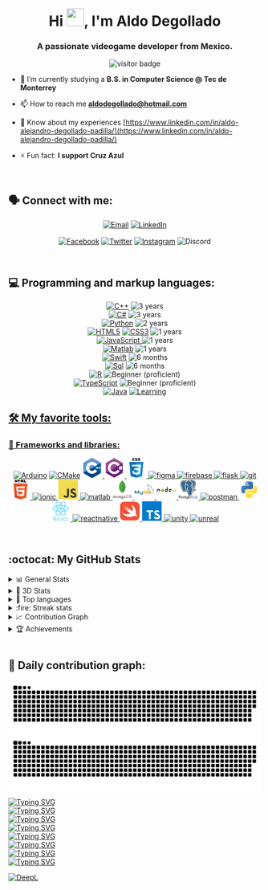 <h1 align="center">
  Hi <img src="https://raw.githubusercontent.com/MartinHeinz/MartinHeinz/master/wave.gif" width="35px" height="35px">, I'm Aldo Degollado
</h1>

<h3 align="center">
  A passionate videogame developer from Mexico.
</h3>

<p align="center">
  <img src="https://visitor-badge.laobi.icu/badge?page_id=diplex09.diplex09" alt="visitor badge"/>
</p>

- 🔭 I’m currently studying a **B.S. in Computer Science @ Tec de Monterrey**

- 📫 How to reach me **aldodegollado@hotmail.com**

- 📄 Know about my experiences [https://www.linkedin.com/in/aldo-alejandro-degollado-padilla/](https://www.linkedin.com/in/aldo-alejandro-degollado-padilla/)

- ⚡ Fun fact: **I support Cruz Azul**

<br>



<h2 align="left">
  🗣️ Connect with me: 
</h2>

<p align="center">
  <a href="mailto:aldodegollado@hotmail.com" target="blank">
    <img align="center" img alt="Email" title="Email" src="https://shields.io/badge/%F0%9F%93%AC%20aldodegollado@hotmail.com-beige?style=for-the-badge" /></a>
  
  <a href="https://linkedin.com/in/aldo-alejandro-degollado-padilla" target="blank">
    <img align="center" img alt="LinkedIn" title="LinkedIn" src="https://img.shields.io/badge/linkedin-%230077B5.svg?style=for-the-badge&logo=linkedin&logoColor=white" /></a>
</p>
  
<p align="center">
  <a href="https://fb.com/aldoalejandro.degolladopadilla" target="blank">
    <img align="center" img alt="Facebook" title="Facebook" src="https://img.shields.io/badge/Facebook-%231877F2.svg?style=for-the-badge&logo=Facebook&logoColor=white" /></a>
  
  <a href="https://twitter.com/aldodegollado" target="blank">
    <img align="center" img alt="Twitter" title="Twitter" src="https://img.shields.io/badge/Twitter-%231DA1F2.svg?style=for-the-badge&logo=Twitter&logoColor=white" /></a>
  
  <a href="https://instagram.com/aldodegollado" target="blank">
    <img align="center" img alt="Instagram" title="Instagram" src="https://img.shields.io/badge/Instagram-%23E4405F.svg?style=for-the-badge&logo=Instagram&logoColor=white" /></a>
  
  <img align="center" img alt="Discord" title="Discord" src="https://dcbadge.vercel.app/api/shield/219490225481580544" />
</p>

<br>



<h2 align="left">
  💻 Programming and markup languages:
</h2>

<p align="center">
  <!--- C++ --->
  <a href="https://www.w3schools.com/cpp/cpp_intro.asp" target="_blank" rel="noreferrer">
    <img alt="C++" title="C++" src="https://img.shields.io/badge/C%2B%2B-00599C?logo=cplusplus&logoColor=fff&style=for-the-badge" /></a>
  <img alt="3 years" src="https://img.shields.io/badge/3%20years-69b34c?style=for-the-badge" />
  <br>
  
  <!--- C# --->
  <a href="https://learn.microsoft.com/en-us/dotnet/csharp/" target="_blank" rel="noreferrer">
    <img alt="C#" title="C#" src="https://img.shields.io/badge/C%20Sharp-239120?logo=csharp&logoColor=fff&style=for-the-badge" /></a>
  <img alt="3 years" src="https://img.shields.io/badge/3%20years-69b34c?style=for-the-badge" />
  <br>
  
  <!--- Python --->
  <a href="https://www.python.org/" target="_blank" rel="noreferrer">
    <img alt="Python" title="Python" src="https://img.shields.io/badge/Python-3776AB?logo=python&logoColor=FFC107&style=for-the-badge" /></a>
  <img alt="2 years" src="https://img.shields.io/badge/2%20years-acb334?style=for-the-badge" />
  <br>
  
  <!--- HTML5 y CSS3 --->
  <a href="https://www.w3schools.com/html/default.asp" target="_blank" rel="noreferrer">
    <img alt="HTML5" title="HTML5" src="https://img.shields.io/badge/HTML5-E34F26?style=for-the-badge&logo=html5&logoColor=white" /></a>
  <a href="https://www.w3schools.com/css/default.asp" target="_blank" rel="noreferrer">
    <img alt="CSS3" title="CSS3" src="https://img.shields.io/badge/CSS3-1572B6?style=for-the-badge&logo=css3&logoColor=white" /></a>
  <img alt="1 years" src="https://img.shields.io/badge/1%20year-fab733?style=for-the-badge" />
  <br>
  
  <!--- JavaScript --->
  <a href="https://developer.mozilla.org/en-US/docs/Web/JavaScript" target="_blank" rel="noreferrer">
    <picture>
      <source media="(prefers-color-scheme: dark)" srcset="https://img.shields.io/badge/JavaScript-F7DF1E?logo=javascript&logoColor=000&style=for-the-badge">
      <source media="(prefers-color-scheme: light)" srcset="https://img.shields.io/badge/JavaScript-000?logo=javascript&logoColor=F7DF1E&style=for-the-badge">
      <img alt="JavaScript" title="JavaScript" src="https://img.shields.io/badge/JavaScript-000?logo=javascript&logoColor=F7DF1E&style=for-the-badge">
    </picture></a>
  <img alt="1 years" src="https://img.shields.io/badge/1%20year-fab733?style=for-the-badge" />
  <br>
  
  <!--- Matlab --->
  <a href="https://www.mathworks.com/products/matlab.html" target="_blank" rel="noreferrer">
    <img alt="Matlab" title="Matlab" src="https://custom-icon-badges.demolab.com/badge/Matlab-0076A8.svg?logo=matlab-color&style=for-the-badge" /></a>
  <img alt="1 years" src="https://img.shields.io/badge/1%20year-fab733?style=for-the-badge" />
  <br>
  
  <!--- Swift --->
  <a href="https://developer.apple.com/swift/" target="_blank" rel="noreferrer">
    <img alt="Swift" title="Swift" src="https://img.shields.io/badge/Swift-F05138?logo=swift&logoColor=fff&style=for-the-badge" /></a>
  <img alt="6 months" src="https://img.shields.io/badge/6%20months-ff8e15?style=for-the-badge" />
  <br>
  
  <!--- SQL --->
  <a href="https://www.w3schools.com/sql/sql_intro.asp" target="_blank" rel="noreferrer">
    <img alt="Sql" title="Sql" src="https://custom-icon-badges.demolab.com/badge/SQL-025E8C.svg?logo=database&logoColor=white&style=for-the-badge" /></a>
  <img alt="6 months" src="https://img.shields.io/badge/6%20months-ff8e15?style=for-the-badge" />
  <br>
  
  <!--- R --->
  <a href="https://www.r-project.org/" target="_blank" rel="noreferrer">
    <img alt="R" title="R" src="https://img.shields.io/badge/r-%23276DC3.svg?style=for-the-badge&logo=r&logoColor=white" /></a>
  <img alt="Beginner (proficient)" src="https://img.shields.io/badge/beginner%20(proficient)-ff4e11?style=for-the-badge" />
  <br>
  
  <!--- TypeScript --->
  <a href="https://www.typescriptlang.org/" target="_blank" rel="noreferrer">
    <img alt="TypeScript" title="TypeScript" src="https://img.shields.io/badge/TypeScript-3178C6?logo=typescript&logoColor=fff&style=for-the-badge" /></a>
  <img alt="Beginner (proficient)" src="https://img.shields.io/badge/beginner%20(proficient)-ff4e11?style=for-the-badge" />
  <br>
  
  <!--- Java --->
  <a href="https://www.java.com" target="_blank" rel="noreferrer">
    <img alt="Java" title="Java" src="https://custom-icon-badges.demolab.com/badge/Java-007396.svg?logo=java&logoColor=white&style=for-the-badge" /></a>
  <a href="https://www.java.com" target="_blank" rel="noreferrer">
  <img alt="Learning" src="https://img.shields.io/badge/Learning...-ff0d0d?style=for-the-badge" />
  <br>
</p>



<h2 align="left">
  🛠️ My favorite tools:
</h2>

<h3 align="left">
  🧰 Frameworks and libraries:
</h3>
  
<p align="center">
  <a href="https://www.arduino.cc/" target="_blank" rel="noreferrer">
    <img alt="Arduino" title="Arduino" src="https://img.shields.io/badge/-Arduino-00979D?style=for-the-badge&logo=Arduino&logoColor=white" /></a>
  
  <a href="https://cmake.org/" target="_blank" rel="noreferrer">
    <img alt="CMake" title="CMake" src="https://img.shields.io/badge/CMake-064F8C?style=for-the-badge&logo=cmake&logoColor=white" /></a>
  
  <a href="https://www.w3schools.com/cpp/" target="_blank" rel="noreferrer"> 
    <img src="https://raw.githubusercontent.com/devicons/devicon/master/icons/cplusplus/cplusplus-original.svg" alt="cplusplus" width="40" height="40" />
  </a>
  
  <a href="https://www.w3schools.com/cs/" target="_blank" rel="noreferrer">
    <img src="https://raw.githubusercontent.com/devicons/devicon/master/icons/csharp/csharp-original.svg" alt="csharp" width="40" height="40" />
  </a> 
  
  <a href="https://www.w3schools.com/css/" target="_blank" rel="noreferrer">
    <img src="https://raw.githubusercontent.com/devicons/devicon/master/icons/css3/css3-original-wordmark.svg" alt="css3" width="40" height="40" />
  </a>
  
  <a href="https://www.figma.com/" target="_blank" rel="noreferrer"> 
    <img src="https://www.vectorlogo.zone/logos/figma/figma-icon.svg" alt="figma" width="40" height="40" />
  </a> 
  
  <a href="https://firebase.google.com/" target="_blank" rel="noreferrer">
    <img src="https://www.vectorlogo.zone/logos/firebase/firebase-icon.svg" alt="firebase" width="40" height="40" />
  </a>
  
  <a href="https://flask.palletsprojects.com/" target="_blank" rel="noreferrer">
    <img src="https://www.vectorlogo.zone/logos/pocoo_flask/pocoo_flask-icon.svg" alt="flask" width="40" height="40" /> 
  </a>
  
  <a href="https://git-scm.com/" target="_blank" rel="noreferrer">
    <img src="https://www.vectorlogo.zone/logos/git-scm/git-scm-icon.svg" alt="git" width="40" height="40" />
  </a> 
  
  <a href="https://www.w3.org/html/" target="_blank" rel="noreferrer">
    <img src="https://raw.githubusercontent.com/devicons/devicon/master/icons/html5/html5-original-wordmark.svg" alt="html5" width="40" height="40" /> 
  </a> 
  
  <a href="https://ionicframework.com" target="_blank" rel="noreferrer"> 
    <img src="https://upload.wikimedia.org/wikipedia/commons/d/d1/Ionic_Logo.svg" alt="ionic" width="40" height="40" /> 
  </a> 
  
  <a href="https://developer.mozilla.org/en-US/docs/Web/JavaScript" target="_blank" rel="noreferrer"> 
    <img src="https://raw.githubusercontent.com/devicons/devicon/master/icons/javascript/javascript-original.svg" alt="javascript" width="40" height="40" />
  </a> 
  
  <a href="https://www.mathworks.com/" target="_blank" rel="noreferrer"> 
    <img src="https://upload.wikimedia.org/wikipedia/commons/2/21/Matlab_Logo.png" alt="matlab" width="40" height="40" />
  </a> 
  
  <a href="https://www.mongodb.com/" target="_blank" rel="noreferrer"> 
    <img src="https://raw.githubusercontent.com/devicons/devicon/master/icons/mongodb/mongodb-original-wordmark.svg" alt="mongodb" width="40" height="40" />
  </a> 
  
  <a href="https://www.mysql.com/" target="_blank" rel="noreferrer">
    <img src="https://raw.githubusercontent.com/devicons/devicon/master/icons/mysql/mysql-original-wordmark.svg" alt="mysql" width="40" height="40" />
  </a> 
  
  <a href="https://nodejs.org" target="_blank" rel="noreferrer">
    <img src="https://raw.githubusercontent.com/devicons/devicon/master/icons/nodejs/nodejs-original-wordmark.svg" alt="nodejs" width="40" height="40" />
  </a> 
  
  <a href="https://www.postgresql.org" target="_blank" rel="noreferrer"> 
    <img src="https://raw.githubusercontent.com/devicons/devicon/master/icons/postgresql/postgresql-original-wordmark.svg" alt="postgresql" width="40" height="40" /> 
  </a> 
  
  <a href="https://postman.com" target="_blank" rel="noreferrer">
    <img src="https://www.vectorlogo.zone/logos/getpostman/getpostman-icon.svg" alt="postman" width="40" height="40" />
  </a> 
  
  <a href="https://www.python.org" target="_blank" rel="noreferrer"> 
    <img src="https://raw.githubusercontent.com/devicons/devicon/master/icons/python/python-original.svg" alt="python" width="40" height="40" />
  </a> 
  
  <a href="https://reactjs.org/" target="_blank" rel="noreferrer"> 
    <img src="https://raw.githubusercontent.com/devicons/devicon/master/icons/react/react-original-wordmark.svg" alt="react" width="40" height="40" /> 
  </a> 
  
  <a href="https://reactnative.dev/" target="_blank" rel="noreferrer"> 
    <img src="https://reactnative.dev/img/header_logo.svg" alt="reactnative" width="40" height="40" />
  </a> 
  
  <a href="https://developer.apple.com/swift/" target="_blank" rel="noreferrer">
    <img src="https://raw.githubusercontent.com/devicons/devicon/master/icons/swift/swift-original.svg" alt="swift" width="40" height="40" />
  </a>
  
  <a href="https://www.typescriptlang.org/" target="_blank" rel="noreferrer">
    <img src="https://raw.githubusercontent.com/devicons/devicon/master/icons/typescript/typescript-original.svg" alt="typescript" width="40" height="40" />
  </a> 
  
  <a href="https://unity.com/" target="_blank" rel="noreferrer"> 
    <img src="https://www.vectorlogo.zone/logos/unity3d/unity3d-icon.svg" alt="unity" width="40" height="40" />
  </a> 
  
  <a href="https://unrealengine.com/" target="_blank" rel="noreferrer"> 
    <img src="https://raw.githubusercontent.com/kenangundogan/fontisto/036b7eca71aab1bef8e6a0518f7329f13ed62f6b/icons/svg/brand/unreal-engine.svg" alt="unreal" width="40" height="40" /> 
  </a>
</p>

<br>



<h2 align="left">
  :octocat: My GitHub Stats
</h2>

<details>
  <summary>📊 General Stats</summary>
  <p align="center">
    <picture>
      <source media="(prefers-color-scheme: dark)" srcset="https://github-readme-stats.vercel.app/api?username=diplex09&show_icons=true&locale=en&theme=tokyonight">
      <source media="(prefers-color-scheme: light)" srcset="https://github-readme-stats.vercel.app/api?username=diplex09&show_icons=true&locale=en">
      <img align="center" alt="General stats" title="General stats" src="https://github-readme-stats.vercel.app/api?username=diplex09&show_icons=true&locale=en" />
    </picture>
  </p>
</details>

<details>
  <summary>🧬 3D Stats</summary> 
  <picture>
    <source media="(prefers-color-scheme: dark)" srcset="./profile-3d-contrib/profile-night-green.svg">
    <source media="(prefers-color-scheme: light)" srcset="./profile-3d-contrib/profile-season-animate.svg">
    <img alt="3D contribution stats" title="3D contribution graph" src="./profile-3d-contrib/profile-season-animate.svg" />
  </picture>
</details>

<details>
  <summary>💼 Top languages</summary>
  <p align="center">
    <picture>
      <source media="(prefers-color-scheme: dark)" srcset="https://github-readme-stats.vercel.app/api/top-langs/?username=diplex09&layout=compact&langs_count=10&theme=tokyonight&hide=jupyter+notebook%2chtml%2cmakefile">
      <source media="(prefers-color-scheme: light)" srcset="https://github-readme-stats.vercel.app/api/top-langs/?username=diplex09&layout=compact&langs_count=10&hide=jupyter+notebook%2chtml%2cmakefile">
      <img alt="Top languages" title="Top languages" src="" />
    </picture>
  </p>
</details> 
 
<details> 
  <summary> :fire: Streak stats</summary>
  <p align="center">
    <picture>
      <source media="(prefers-color-scheme: dark)" srcset="https://github-readme-streak-stats.herokuapp.com/?user=diplex09&theme=tokyonight">
      <source media="(prefers-color-scheme: light)" srcset="https://github-readme-streak-stats.herokuapp.com/?user=diplex09">
      <img align="center" alt="Streak stats" title="Streak stats" height=180em src="https://github-readme-streak-stats.herokuapp.com/?user=diplex09" />
    </picture>
  </p>
</details>

<details>
<summary>📈 Contribution Graph</summary>
<a href="https://github.com/ashutosh00710/github-readme-activity-graph">
    <img alt="github activity graph" src="https://activity-graph.herokuapp.com/graph?username=Diplex09&theme=tokyo-night" />
</a>
</details>

<details>
  <summary>🏆 Achievements</summary>
  <p align="center">
    <picture>
      <source media="(prefers-color-scheme: dark)" srcset="https://github-profile-trophy.vercel.app/?username=diplex09&theme=nord">
      <source media="(prefers-color-scheme: light)" srcset="https://github-profile-trophy.vercel.app/?username=diplex09">
      <img align="center" alt="Github achievements" title="Github achievements" height=180em src="https://github-profile-trophy.vercel.app/?username=diplex09" />
    </picture>
  </p>
</details>

<br>



<h2 align="left">
  🐍 Daily contribution graph:
</h2>

<p align="center">
  <img align="center" img alt="Snake eating contribution graph" title="Snake eating contribution graph" src="https://raw.githubusercontent.com/diplex09/diplex09/output/github-contribution-grid-snake.svg#gh-light-mode-only" />
  <img align="center" img alt="Snake eating contribution graph" title="Snake eating contribution graph" src="https://raw.githubusercontent.com/diplex09/diplex09/output/github-contribution-grid-snake-dark.svg#gh-dark-mode-only" />
</p>


[![Typing SVG](https://readme-typing-svg.demolab.com?font=Fira+Code&duration=2000&pause=1000&color=000000&center=true&vCenter=true&width=435&lines=Hi%2C+I'm+Aldo+%F0%9F%91%8B;I'm+a+mexican+game+developer+%F0%9F%8E%AE;I+support+Cruz+Azul+%F0%9F%92%99)](https://git.io/typing-svg)
<br>
[![Typing SVG](https://readme-typing-svg.demolab.com?font=Source+Sans+Pro&duration=2000&pause=1000&color=000000&center=true&vCenter=true&width=435&lines=Hi!+I'm+Aldo+%F0%9F%91%8B;I'm+a+mexican+%F0%9F%91%BE+game+developer+%F0%9F%8E%AE;I'm+a+computer+science+student+%F0%9F%91%A8%F0%9F%8F%BB%E2%80%8D%F0%9F%92%BB;I'm+a+big+soccer+fan+%E2%9A%BD;I+love+challenges!+%F0%9F%8F%86)](https://git.io/typing-svg)
<br>
[![Typing SVG](https://readme-typing-svg.demolab.com?font=Montserrat&duration=2000&pause=1000&color=000000&center=true&vCenter=true&width=435&lines=Hi!+I'm+Aldo+%F0%9F%91%8B;I'm+a+mexican+%F0%9F%91%BE+game+developer+%F0%9F%8E%AE;I'm+a+computer+science+student+%F0%9F%91%A8%F0%9F%8F%BB%E2%80%8D%F0%9F%92%BB;I'm+a+big+soccer+fan+%E2%9A%BD;I+love+challenges!+%F0%9F%8F%86)](https://git.io/typing-svg)
<br>
[![Typing SVG](https://readme-typing-svg.demolab.com?font=Noto+Sans&duration=2000&pause=1000&color=000000&center=true&vCenter=true&width=435&lines=Hi!+I'm+Aldo+%F0%9F%91%8B;I'm+a+mexican+%F0%9F%91%BE+game+developer+%F0%9F%8E%AE;I'm+a+computer+science+student+%F0%9F%91%A8%F0%9F%8F%BB%E2%80%8D%F0%9F%92%BB;I'm+a+big+soccer+fan+%E2%9A%BD;I+love+challenges!+%F0%9F%8F%86)](https://git.io/typing-svg)
<br>
[![Typing SVG](https://readme-typing-svg.demolab.com?font=Barlow&duration=2000&pause=1000&color=000000&center=true&vCenter=true&width=435&lines=Hi!+I'm+Aldo+%F0%9F%91%8B;I'm+a+mexican+%F0%9F%91%BE+game+developer+%F0%9F%8E%AE;I'm+a+computer+science+student+%F0%9F%91%A8%F0%9F%8F%BB%E2%80%8D%F0%9F%92%BB;I'm+a+big+soccer+fan+%E2%9A%BD;I+love+challenges!+%F0%9F%8F%86)](https://git.io/typing-svg)
<br>
[![Typing SVG](https://readme-typing-svg.demolab.com?font=Cairo&duration=2000&pause=1000&color=000000&center=true&vCenter=true&width=435&lines=Hi!+I'm+Aldo+%F0%9F%91%8B;I'm+Mexican+%F0%9F%8C%AE%F0%9F%87%B2%F0%9F%87%BD;I'm+a+computer+science+student+%F0%9F%91%A8%F0%9F%8F%BB%E2%80%8D%F0%9F%92%BB;I'm+a+%F0%9F%91%BE+game+developer+%F0%9F%8E%AE;I'm+a+big+soccer+fan+%E2%9A%BD;I+love+challenges!+%F0%9F%8F%86)](https://git.io/typing-svg)
<br>
[![Typing SVG](https://readme-typing-svg.demolab.com?font=Josefin+Sans&duration=2000&pause=1000&color=000000&center=true&vCenter=true&width=435&lines=Hi!+I'm+Aldo+%F0%9F%91%8B;I'm+Mexican+%F0%9F%8C%AE%F0%9F%87%B2%F0%9F%87%BD;I'm+a+computer+science+student+%F0%9F%91%A8%F0%9F%8F%BB%E2%80%8D%F0%9F%92%BB;I'm+a+%F0%9F%91%BE+game+developer+%F0%9F%8E%AE;I'm+a+big+soccer+fan+%E2%9A%BD;I+love+challenges!+%F0%9F%8F%86)](https://git.io/typing-svg)
<br>
[![Typing SVG](https://readme-typing-svg.demolab.com?font=Arimo&duration=2000&pause=1000&color=000000&center=true&vCenter=true&width=435&lines=Hi!+I'm+Aldo+%F0%9F%91%8B;I'm+Mexican+%F0%9F%8C%AE%F0%9F%87%B2%F0%9F%87%BD;I'm+a+computer+science+student+%F0%9F%91%A8%F0%9F%8F%BB%E2%80%8D%F0%9F%92%BB;I'm+a+%F0%9F%91%BE+game+developer+%F0%9F%8E%AE;I'm+a+big+soccer+fan+%E2%9A%BD;I+love+challenges!+%F0%9F%8F%86)](https://git.io/typing-svg)

<a href="https://git-scm.com/" target="_blank" rel="noreferrer">
  <picture>
    <source media="(prefers-color-scheme: dark)" srcset="https://custom-icon-badges.demolab.com/badge/DeepL-fff.svg?logo=deepl&logoColor=0F2B46&style=for-the-badge">
    <source media="(prefers-color-scheme: light)" srcset="https://custom-icon-badges.demolab.com/badge/DeepL-0F2B46.svg?logo=deepl&logoColor=fff&style=for-the-badge">
    <img alt="DeepL" title="DeepL" src="">
  </picture></a>
